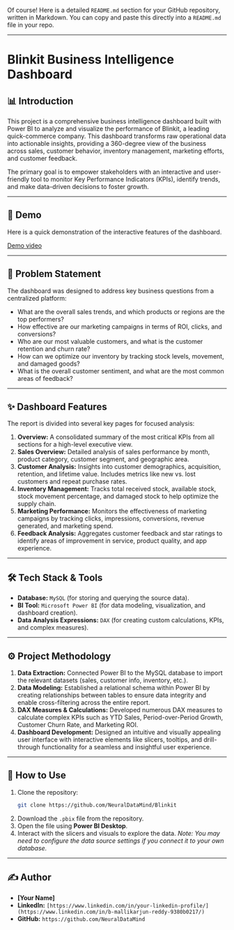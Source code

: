 Of course\! Here is a detailed `README.md` section for your GitHub repository, written in Markdown. You can copy and paste this directly into a `README.md` file in your repo.

-----

# Blinkit Business Intelligence Dashboard

## 📊 Introduction

This project is a comprehensive business intelligence dashboard built with Power BI to analyze and visualize the performance of Blinkit, a leading quick-commerce company. This dashboard transforms raw operational data into actionable insights, providing a 360-degree view of the business across sales, customer behavior, inventory management, marketing efforts, and customer feedback.

The primary goal is to empower stakeholders with an interactive and user-friendly tool to monitor Key Performance Indicators (KPIs), identify trends, and make data-driven decisions to foster growth.

-----

## 🎥 Demo

Here is a quick demonstration of the interactive features of the dashboard.

[Demo video](./NeuralDataMind/Blinkit/demo.gif)

-----

## 🎯 Problem Statement

The dashboard was designed to address key business questions from a centralized platform:

  - What are the overall sales trends, and which products or regions are the top performers?
  - How effective are our marketing campaigns in terms of ROI, clicks, and conversions?
  - Who are our most valuable customers, and what is the customer retention and churn rate?
  - How can we optimize our inventory by tracking stock levels, movement, and damaged goods?
  - What is the overall customer sentiment, and what are the most common areas of feedback?

-----

## ✨ Dashboard Features

The report is divided into several key pages for focused analysis:

1.  **Overview:** A consolidated summary of the most critical KPIs from all sections for a high-level executive view.
2.  **Sales Overview:** Detailed analysis of sales performance by month, product category, customer segment, and geographic area.
3.  **Customer Analysis:** Insights into customer demographics, acquisition, retention, and lifetime value. Includes metrics like new vs. lost customers and repeat purchase rates.
4.  **Inventory Management:** Tracks total received stock, available stock, stock movement percentage, and damaged stock to help optimize the supply chain.
5.  **Marketing Performance:** Monitors the effectiveness of marketing campaigns by tracking clicks, impressions, conversions, revenue generated, and marketing spend.
6.  **Feedback Analysis:** Aggregates customer feedback and star ratings to identify areas of improvement in service, product quality, and app experience.

-----

## 🛠️ Tech Stack & Tools

  - **Database:** `MySQL` (for storing and querying the source data).
  - **BI Tool:** `Microsoft Power BI` (for data modeling, visualization, and dashboard creation).
  - **Data Analysis Expressions:** `DAX` (for creating custom calculations, KPIs, and complex measures).

-----

## ⚙️ Project Methodology

1.  **Data Extraction:** Connected Power BI to the MySQL database to import the relevant datasets (sales, customer info, inventory, etc.).
2.  **Data Modeling:** Established a relational schema within Power BI by creating relationships between tables to ensure data integrity and enable cross-filtering across the entire report.
3.  **DAX Measures & Calculations:** Developed numerous DAX measures to calculate complex KPIs such as YTD Sales, Period-over-Period Growth, Customer Churn Rate, and Marketing ROI.
4.  **Dashboard Development:** Designed an intuitive and visually appealing user interface with interactive elements like slicers, tooltips, and drill-through functionality for a seamless and insightful user experience.

-----

## 🚀 How to Use

1.  Clone the repository:
    ```bash
    git clone https://github.com/NeuralDataMind/Blinkit
    ```
2.  Download the `.pbix` file from the repository.
3.  Open the file using **Power BI Desktop**.
4.  Interact with the slicers and visuals to explore the data. *Note: You may need to configure the data source settings if you connect it to your own database.*

-----

## ✍️ Author

  - **[Your Name]**
  - **LinkedIn:** `[https://www.linkedin.com/in/your-linkedin-profile/](https://www.linkedin.com/in/b-mallikarjun-reddy-9380b0217/)`
  - **GitHub:** `https://github.com/NeuralDataMind`
